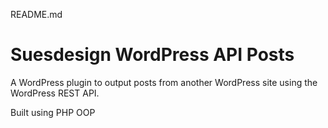 README.md

# Suesdesign WordPress API Posts

A WordPress plugin to output posts from another WordPress site using the WordPress REST API.

Built using PHP OOP